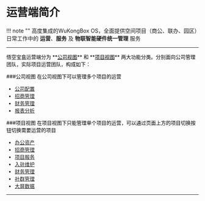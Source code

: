 # 运营端简介
!!! note ""
    高度集成的WuKongBox OS，全面提供空间项目（商公、联办、园区）日常工作中的 **运营**、**服务** 及 **物联智能硬件统一管理** 服务

***

<font color=#000 size=2>
    悟空宝盒运营端分为 **<u>公司视图</u>** 和 **<u>项目视图</u>** 两大功能分类。分别面向公司管理团队，实际项目运营团队，构成如下：

###公司视图
在公司视图下可以管理多个项目的运营
</br>

- <font color=#3F51B5> [公司配置](010.md)  </font>  
- <font color=#3F51B5> [招商管理](030.md)  </font>  
- <font color=#3F51B5> [财务管理](040.md)  </font>
- <font color=#3F51B5> [报表分析](080.md)  </font>

###项目视图
在项目视图下只能管理单个项目的运营，可以通过页面上方的项目切换按钮切换需要运营的项目
</br>

- <font color=#3F51B5>[办公资产](020.md)</font>  
- <font color=#3F51B5> [招商管理](030.md)  </font>
- <font color=#3F51B5> [项目服务](070.md)  </font>
- <font color=#3F51B5> [入驻维护](050.md)  </font>
- <font color=#3F51B5> [财务管理](040.md)  </font> 
- <font color=#3F51B5> [社群管理](060.md)  </font> 
- <font color=#3F51B5> [大屏数据](070.md)  </font>  

***

